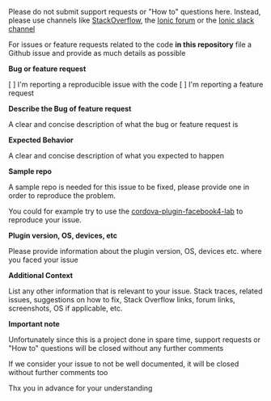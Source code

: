 Please do not submit support requests or "How to" questions here. Instead, please use channels like [StackOverflow](http://stackoverflow.com/), the [Ionic forum](https://forum.ionicframework.com) or the [Ionic slack channel](http://ionicworldwide.herokuapp.com)

For issues or feature requests related to the code **in this repository** file a Github issue and provide as much details as possible

**Bug or feature request**

[ ] I'm reporting a reproducible issue with the code
[ ] I'm reporting a feature request

**Describe the Bug of feature request**

A clear and concise description of what the bug or feature request is

**Expected Behavior**

A clear and concise description of what you expected to happen

**Sample repo**

A sample repo is needed for this issue to be fixed, please provide one in order to reproduce the problem.

You could for example try to use the [cordova-plugin-facebook4-lab](https://github.com/peterpeterparker/cordova-plugin-facebook4-lab) to reproduce your issue.

**Plugin version, OS, devices, etc**

Please provide information about the plugin version, OS, devices etc. where you faced your issue

**Additional Context**

List any other information that is relevant to your issue. Stack traces, related issues, suggestions on how to fix, Stack Overflow links, forum links, screenshots, OS if applicable, etc.

**Important note**

Unfortunately since this is a project done in spare time, support requests or "How to" questions will be closed without any further comments

If we consider your issue to not be well documented, it will be closed without further comments too

Thx you in advance for your understanding
